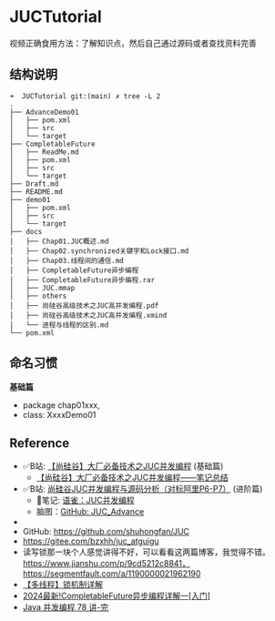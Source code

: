 # JUCTutorial

视频正确食用方法：了解知识点，然后自己通过源码或者查找资料完善

## 结构说明
```shell
➜  JUCTutorial git:(main) ✗ tree -L 2
.
├── AdvanceDemo01
│   ├── pom.xml
│   ├── src
│   └── target
├── CompletableFuture
│   ├── ReadMe.md
│   ├── pom.xml
│   ├── src
│   └── target
├── Draft.md
├── README.md
├── demo01
│   ├── pom.xml
│   ├── src
│   └── target
├── docs
│   ├── Chap01.JUC概述.md
│   ├── Chap02.synchronized关键字和Lock接口.md
│   ├── Chap03.线程间的通信.md
│   ├── CompletableFuture异步编程
│   ├── CompletableFuture异步编程.rar
│   ├── JUC.mmap
│   ├── others
│   ├── 尚硅谷高级技术之JUC高并发编程.pdf
│   ├── 尚硅谷高级技术之JUC高并发编程.xmind
│   └── 进程与线程的区别.md
└── pom.xml
```


## 命名习惯
**基础篇**
- package chap01xxx,
- class: XxxxDemo01




## Reference
* ✅B站: [【尚硅谷】大厂必备技术之JUC并发编程](https://www.bilibili.com/video/BV1Kw411Z7dF) (基础篇)
  * [【尚硅谷】大厂必备技术之JUC并发编程——笔记总结](https://blog.csdn.net/xt199711/article/details/123029986?spm=1001.2014.3001.5502)
* ✅B站: [尚硅谷JUC并发编程与源码分析（对标阿里P6-P7）](https://www.bilibili.com/video/BV1ar4y1x727/) (进阶篇)
  * 📒笔记: [语雀：JUC并发编程](https://www.yuque.com/gongxi-wssld/csm31d)
  * 脑图：[GitHub: JUC_Advance](https://github.com/hao888TUV/JUC_Advance)
* 
* GitHub: https://github.com/shuhongfan/JUC
* https://gitee.com/bzxhh/juc_atguigu
* 读写锁那一块个人感觉讲得不好，可以看看这两篇博客，我觉得不错。https://www.jianshu.com/p/9cd5212c8841，https://segmentfault.com/a/1190000021962190
* [【多线程】锁机制详解](https://blog.csdn.net/qq_34416331/article/details/107764522)
* [2024最新!CompletableFuture异步编程详解一[入门]](https://blog.csdn.net/ManCxyster/article/details/135283796)
* [Java 并发编程 78 讲-完](https://learn.lianglianglee.com/%E4%B8%93%E6%A0%8F/Java%20%E5%B9%B6%E5%8F%91%E7%BC%96%E7%A8%8B%2078%20%E8%AE%B2-%E5%AE%8C)